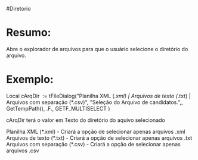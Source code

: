 #Diretorio 



# Resumo:
Abre o explorador de arquivos para que o usuário selecione o diretório do arquivo.



# Exemplo:
  Local cArqDir  := tFileDialog("Planilha XML (*.xml) | Arquivos de texto (*.txt) | Arquivos com separação (*.csv)", "Seleção do Arquivo de candidatos.",, GetTempPath(), .F., GETF_MULTISELECT )


  cArqDir terá o valor em Texto do diretório do aquivo selecionado
  
  Planilha XML (\*.xml) - Criará a opção de selecionar apenas arquivos .xml
  Arquivos de texto (\*.txt) - Criará a opção de selecionar apenas arquivos .txt
  Arquivos com separação (\*.csv) - Criará a opção de selecionar apenas arquivos .csv






  